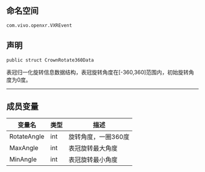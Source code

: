 ## 命名空间
```CSharp
com.vivo.openxr.VXREvent
```
## 声明
```CSharp
public struct CrownRotate360Data
```

表冠归一化旋转信息数据结构，表冠旋转角度在[-360,360]范围内，初始旋转角度为0度。

---------------------

## 成员变量
变量名 | 类型| 描述
------ | ------ | ------
 RotateAngle  | int | 旋转角度，一圈360度
 MaxAngle  | int | 表冠旋转最大角度
 MinAngle  | int | 表冠旋转最小角度
